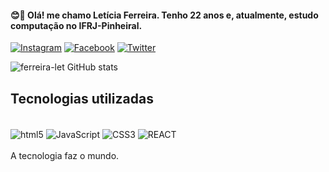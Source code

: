 


#### 😊👋 Olá! me chamo Letícia Ferreira. Tenho 22 anos e, atualmente, estudo computação no IFRJ-Pinheiral. 
[![Instagram](https://img.shields.io/badge/Instagram-E4405F?style=for-the-badge&logo=instagram&logoColor=white)](https://www.instagram.com/letsfsilva/)
[![Facebook](https://img.shields.io/badge/Facebook-1877F2?style=for-the-badge&logo=facebook&logoColor=white)](https://www.facebook.com/letsfsilva/)
[![Twitter](https://img.shields.io/badge/Twitter-1DA1F2?style=for-the-badge&logo=twitter&logoColor=white)](https://twitter.com/mleticia315)

![ferreira-let GitHub stats](https://github-readme-stats.vercel.app/api?username=ferreira-let&show_icons=true&theme=synthwave)


## Tecnologias utilizadas

<div style="display: inline block"><br/> 
<img align="center" alt="html5" src="https://img.shields.io/badge/HTML5-E34F26?style=for-the-badge&logo=html5&logoColor=white">
<img align="center" alt="JavaScript" src="https://img.shields.io/badge/JavaScript-F7DF1E?style=for-the-badge&logo=javascript&logoColor=black">
<img align="center" alt="CSS3" src="https://img.shields.io/badge/CSS3-1572B6?style=for-the-badge&logo=css3&logoColor=white">
<img align="center" alt="REACT" src="https://img.shields.io/badge/React-20232A?style=for-the-badge&logo=react&logoColor=61DAFB">
</div><br/> 
A tecnologia faz o mundo.


